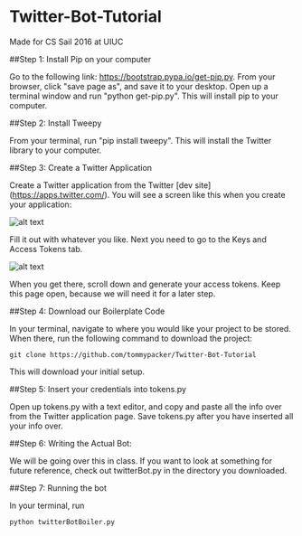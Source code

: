 # Twitter-Bot-Tutorial
Made for CS Sail 2016 at UIUC

##Step 1: Install Pip on your computer

Go to the following link: https://bootstrap.pypa.io/get-pip.py.
From your browser, click "save page as", and save it to your desktop.
Open up a terminal window and run "python get-pip.py". This will install pip to your computer.


##Step 2: Install Tweepy 

From your terminal, run "pip install tweepy". This will install the Twitter library to your computer.


##Step 3: Create a Twitter Application

Create a Twitter application from the Twitter [dev site] (https://apps.twitter.com/).
You will see a screen like this when you create your application:

![alt text](http://imgur.com/Jet2dbE "Preview")

Fill it out with whatever you like. Next you need to go to the Keys and Access Tokens tab. 

![alt text](http://imgur.com/VjLJgLB "Preview")

When you get there, scroll down and generate your access tokens. 
Keep this page open, because we will need it for a later step.


##Step 4: Download our Boilerplate Code

In your terminal, navigate to where you would like your project to be stored.
When there, run the following command to download the project:
```
git clone https://github.com/tommypacker/Twitter-Bot-Tutorial
```

This will download your initial setup.


##Step 5: Insert your credentials into tokens.py

Open up tokens.py with a text editor, and copy and paste all the info over from the Twitter application page.
Save tokens.py after you have inserted all your info over.


##Step 6: Writing the Actual Bot:

We will be going over this in class. If you want to look at something for future reference, check out twitterBot.py in the directory you downloaded.


##Step 7: Running the bot

In your terminal, run
```
python twitterBotBoiler.py
```


